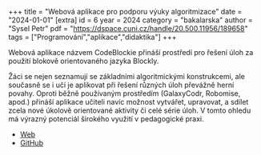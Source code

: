 +++
title = "Webová aplikace pro podporu výuky algoritmizace"
date = "2024-01-01"
[extra]
id = 6
year = 2024
category = "bakalarska"
author = "Sysel Petr"
pdf = "https://dspace.cuni.cz/handle/20.500.11956/189658"
tags = ["Programování","aplikace","didaktika"]
+++

Webová aplikace názvem CodeBlockie přináší prostředí pro řešení úloh za použití blokově orientovaného jazyka Blockly.

<!-- more -->

Žáci se nejen seznamují se základními algoritmickými konstrukcemi, ale současně se i učí je aplikovat při řešení různých úloh převážně herní povahy. Oproti běžně používaným prostředím (GalaxyCodr, Robomise, apod.) přináší aplikace učiteli navíc možnost vytvářet, upravovat, a sdílet zcela nové úkolově orientované aktivity či celé série úloh. V tomto ohledu má výrazný potenciál širokého využití v pedagogické praxi.

- [Web](https://kraken.pedf.cuni.cz:3000/)
- [GitHub](https://github.com/petrsysel/CodeQuest)
